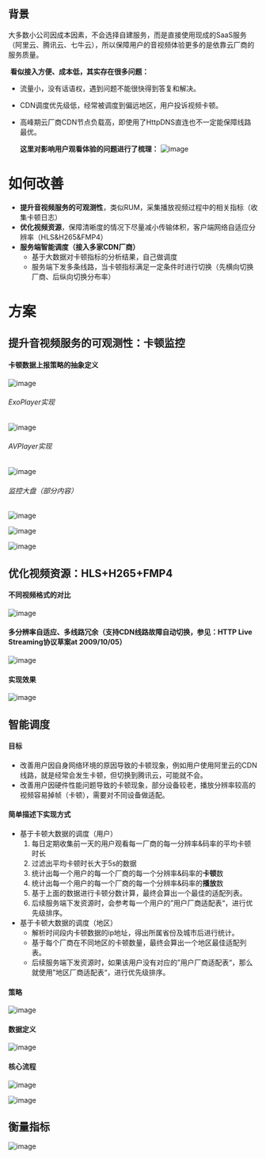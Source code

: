 

## 背景

​		大多数小公司因成本因素，不会选择自建服务，而是直接使用现成的SaaS服务（阿里云、腾讯云、七牛云），所以保障用户的音视频体验更多的是依靠云厂商的服务质量。

​		**看似接入方便、成本低，其实存在很多问题：**

- 流量小，没有话语权，遇到问题不能很快得到答复和解决。

- CDN调度优先级低，经常被调度到偏远地区，用户投诉视频卡顿。

- 高峰期云厂商CDN节点负载高，即使用了HttpDNS直连也不一定能保障线路最优。

  **这里对影响用户观看体验的问题进行了梳理：**
![image](https://user-images.githubusercontent.com/5134790/188067377-408b6106-8331-4ede-b122-37a51642207d.png)
# 如何改善

- **提升音视频服务的可观测性**，类似RUM，采集播放视频过程中的相关指标（收集卡顿日志）
- **优化视频资源**，保障清晰度的情况下尽量减小传输体积，客户端网络自适应分辨率（HLS&H265&FMP4）
- **服务端智能调度（接入多家CDN厂商）**
  - 基于大数据对卡顿指标的分析结果，自己做调度
  - 服务端下发多条线路，当卡顿指标满足一定条件时进行切换（先横向切换厂商、后纵向切换分布率）

# 方案

## 提升音视频服务的可观测性：卡顿监控

#### 卡顿数据上报策略的抽象定义

![image](https://user-images.githubusercontent.com/5134790/188067404-626061b0-f2dd-4921-8180-77feef4e2080.png)

###### ExoPlayer实现

![image](https://user-images.githubusercontent.com/5134790/188067459-3e595c75-9775-44e7-aaf2-16003d1a108b.png)

###### AVPlayer实现

![image](https://user-images.githubusercontent.com/5134790/188067491-f117c9e6-dbea-4f7e-b8d0-4343cf20fbac.png)

###### 监控大盘（部分内容）

![image](https://user-images.githubusercontent.com/5134790/188067531-ccd0ba9d-e4ea-4679-a7f4-55fb5d81c4c6.png)

![image](https://user-images.githubusercontent.com/5134790/188067556-5f74220b-c301-4ae5-b133-ae0005aaa3e5.png)

![image](https://user-images.githubusercontent.com/5134790/188067596-41058eeb-ee27-4465-995d-b74ff05f4119.png)

## **优化视频资源**：HLS+H265+FMP4
#### 不同视频格式的对比
![image](https://user-images.githubusercontent.com/5134790/188093858-d8d72c1d-15d5-4f0f-986b-de6b81179ce0.png)

#### 多分辨率自适应、多线路冗余（支持CDN线路故障自动切换，参见：HTTP Live Streaming协议草案at 2009/10/05）

![image](https://user-images.githubusercontent.com/5134790/188067645-d5ecc951-41f8-4cb7-ae6f-0be98edde90b.png)

#### 实现效果

![image](https://user-images.githubusercontent.com/5134790/188067675-35416a35-e9c9-4a73-97e7-67d89c9847e5.png)

## 智能调度

#### 目标

- 改善用户因自身网络环境的原因导致的卡顿现象，例如用户使用阿里云的CDN线路，就是经常会发生卡顿，但切换到腾讯云，可能就不会。
- 改善用户因硬件性能问题导致的卡顿现象，部分设备较老，播放分辨率较高的视频容易掉帧（卡顿），需要对不同设备做适配。

#### 简单描述下实现方式

- 基于卡顿大数据的调度（用户）
  1. 每日定期收集前一天的用户观看每一厂商的每一分辨率&码率的平均卡顿时长
  2. 过滤出平均卡顿时长大于5s的数据
  3. 统计出每一个用户的每一个厂商的每一个分辨率&码率的**卡顿**数
  4. 统计出每一个用户的每一个厂商的每一个分辨率&码率的**播放**数
  5. 基于上面的数据进行卡顿分数计算，最终会算出一个最佳的适配列表。
  6. 后续服务端下发资源时，会参考每一个用户的”用户厂商适配表“，进行优先级排序。
- 基于卡顿大数据的调度（地区）
  - 解析时间段内卡顿数据的ip地址，得出所属省份及城市后进行统计。
  - 基于每个厂商在不同地区的卡顿数量，最终会算出一个地区最佳适配列表。
  - 后续服务端下发资源时，如果该用户没有对应的”用户厂商适配表“，那么就使用”地区厂商适配表“，进行优先级排序。

#### 策略

![image](https://user-images.githubusercontent.com/5134790/188067762-e4f7ddfd-f03f-49ed-8505-7fc57db9f2c8.png)

#### 数据定义

![image](https://user-images.githubusercontent.com/5134790/188094165-713e848a-8cdf-4d9d-be0f-b9139aa2aca6.png)

#### 核心流程

![image](https://user-images.githubusercontent.com/5134790/188094338-d88277ef-f469-468b-8cdb-9681a844e641.png)

![image](https://user-images.githubusercontent.com/5134790/188094372-3a19ebc4-2e78-4d46-9d76-a720e4884450.png)

## 衡量指标

![image](https://user-images.githubusercontent.com/5134790/188094579-4377b44d-0fd1-4674-93ea-9a0b4000a388.png)
